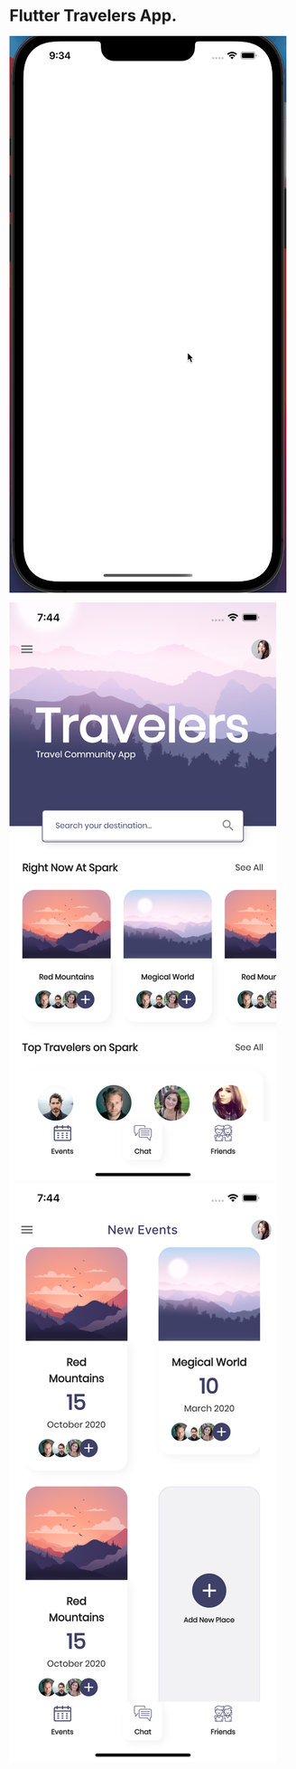 # Flutter Travelers App.



![Plant](https://github.com/Dineydm/travel_app/blob/main/shots/App.gif)

![Alt text](https://github.com/Dineydm/travel_app/blob/main/shots/Screen1.png "Screen 1")
![Alt text](https://github.com/Dineydm/travel_app/blob/main/shots/Screen2.png "Screen 2")
